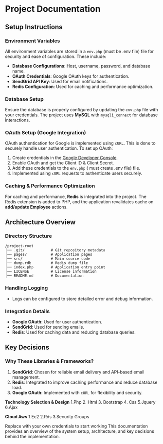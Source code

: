 # Project Documentation

## Setup Instructions

### Environment Variables

All environment variables are stored in a `env.php` (must be .env file) file for security and ease of configuration. These include:

- **Database Configurations**: Host, username, password, and database name.
- **OAuth Credentials**: Google OAuth keys for authentication.
- **SendGrid API Key**: Used for email notifications.
- **Redis Configuration**: Used for caching and performance optimization.

### Database Setup

Ensure the database is properly configured by updating the `env.php` file with your credentials. The project uses **MySQL** with `mysqli_connect` for database interactions.

### OAuth Setup (Google Integration)

OAuth authentication for Google is implemented using `cURL`. This is done to securely handle user authentication. To set up OAuth:

1. Create credentials in the [Google Developer Console](https://console.cloud.google.com/).
2. Enable OAuth and get the Client ID & Client Secret.
3. Add these credentials to the `env.php` ( must create .env file) file.
4. Implemented using `cURL` requests to authenticate users securely.

### Caching & Performance Optimization

For caching and performance, **Redis** is integrated into the project. The Redis extension is added to PHP, and the application revalidates cache on **add/update Employee** actions.

## Architecture Overview

### Directory Structure

```
/project-root
│── .git/            # Git repository metadata
│── pages/           # Application pages
│── src/             # Main source code
│── dump.rdb         # Redis dump file
│── index.php        # Application entry point
│── LICENSE          # License information
│── README.md        # Documentation
```

### Handling Logging

- Logs can be configured to store detailed error and debug information.

### Integration Details

- **Google OAuth**: Used for user authentication.
- **SendGrid**: Used for sending emails.
- **Redis**: Used for caching data and reducing database queries.

## Key Decisions

### Why These Libraries & Frameworks?

1. **SendGrid**: Chosen for reliable email delivery and API-based email management.
2. **Redis**: Integrated to improve caching performance and reduce database load.
3. **Google OAuth**: Implemented with `cURL` for flexibility and security.

 **Technology Selection & Design**
  1.Php
  2. Html
  3. Bootstrap
  4. Css
  5.Jquery
  6.Ajax 
  
**Cloud Aws**
1.Ec2
2.Rds
3.Security Groups
  
Replace with your own credentials to start working
This documentation provides an overview of the system setup, architecture, and key decisions behind the implementation.
